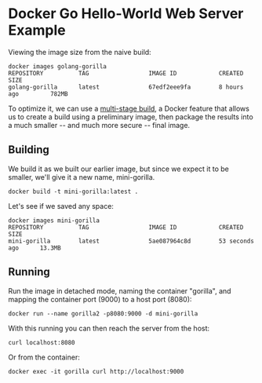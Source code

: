 # Docker Go Hello-World Web Server Example

Viewing the image size from the naive build:

```
docker images golang-gorilla
REPOSITORY          TAG                 IMAGE ID            CREATED             SIZE
golang-gorilla      latest              67edf2eee9fa        8 hours ago         782MB
```

To optimize it, we can use a [multi-stage build](https://docs.docker.com/develop/develop-images/multistage-build/), a Docker feature that allows us to create a build using a preliminary image, then package the results into a much smaller -- and much more secure -- final image.

## Building

We build it as we built our earlier image, but since we expect it to be smaller, we'll give it a new name, mini-gorilla.  

```
docker build -t mini-gorilla:latest .
```

Let's see if we saved any space:

```
docker images mini-gorilla
REPOSITORY          TAG                 IMAGE ID            CREATED             SIZE
mini-gorilla        latest              5ae087964c8d        53 seconds ago      13.3MB
```


## Running

Run the image in detached mode, naming the container "gorilla", and mapping the container port (9000) to a host port (8080):

```
docker run --name gorilla2 -p8080:9000 -d mini-gorilla
```

With this running you can then reach the server from the host:

```
curl localhost:8080
```

Or from the container:

```
docker exec -it gorilla curl http://localhost:9000
```